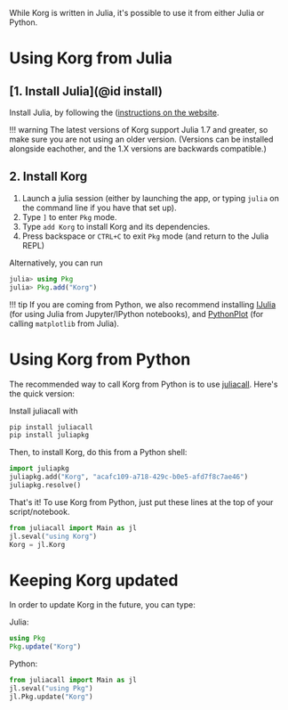 While Korg is written in Julia, it's possible to use it from either Julia or Python.

# Using Korg from Julia

## [1. Install Julia](@id install)
Install Julia, by following the ([instructions on the website](https://julialang.org/downloads/).

!!! warning
    The latest versions of Korg support Julia 1.7 and greater, so make sure you are not using an 
    older version.  (Versions can be installed alongside eachother, and the 1.X versions are 
    backwards compatible.)

## 2. Install Korg

1. Launch a julia session (either by launching the app, or typing `julia` on the command line if you have that set up). 
2. Type `]` to enter `Pkg` mode.
3. Type `add Korg` to install Korg and its dependencies.
4. Press backspace or `CTRL+C` to exit `Pkg` mode (and return to the Julia REPL)

Alternatively, you can run
```julia
julia> using Pkg
julia> Pkg.add("Korg")
```

!!! tip
    If you are coming from Python, we also recommend installing 
    [IJulia](https://github.com/JuliaLang/IJulia.jl) (for using Julia from Jupyter/IPython 
    notebooks), and [PythonPlot](https://github.com/JuliaPy/PythonPlot.jl) (for calling `matplotlib` from Julia).

# Using Korg from Python
The recommended way to call Korg from Python is to use [juliacall](https://pypi.org/project/juliacall/).
Here's the quick version:

Install juliacall with
```bash
pip install juliacall
pip install juliapkg
```
Then, to install Korg, do this from a Python shell:
```python
import juliapkg
juliapkg.add("Korg", "acafc109-a718-429c-b0e5-afd7f8c7ae46")
juliapkg.resolve()
```
That's it! To use Korg from Python, just put these lines at the top of your script/notebook.
```python
from juliacall import Main as jl
jl.seval("using Korg")
Korg = jl.Korg
```

# Keeping Korg updated
In order to update Korg in the future, you can type:

Julia:
```julia
using Pkg
Pkg.update("Korg")
```

Python:
```python
from juliacall import Main as jl
jl.seval("using Pkg")
jl.Pkg.update("Korg")
```